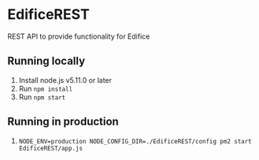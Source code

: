 <!-- [![Build Status](https://travis-ci.org/EdificeMC/EdificeREST.svg?branch=master)](https://travis-ci.org/EdificeMC/EdificeREST) [![Coverage Status](https://coveralls.io/repos/github/EdificeMC/EdificeREST/badge.svg?branch=master)](https://coveralls.io/github/EdificeMC/EdificeREST?branch=master) -->

# EdificeREST
REST API to provide functionality for Edifice

## Running locally
1. Install node.js v5.11.0 or later
1. Run `npm install`
1. Run `npm start`

## Running in production
1. `NODE_ENV=production NODE_CONFIG_DIR=./EdificeREST/config pm2 start EdificeREST/app.js`

